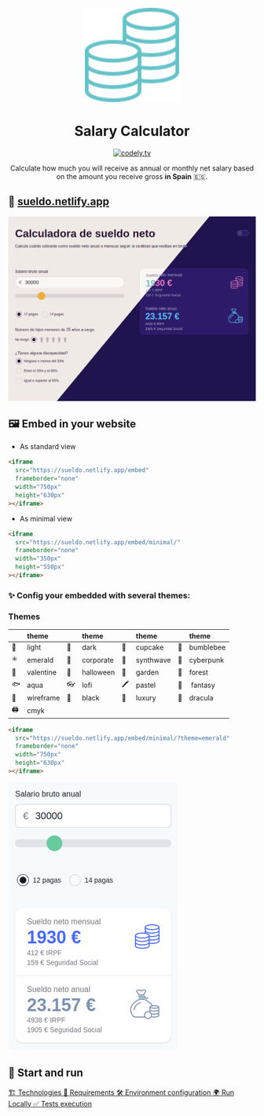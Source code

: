 <!-- LOGO -->
<p align="center">
  <a href="https://sueldo.netlify.app">
    <img src="src/public/favicon/coins.svg" width="192px" height="192px"/>
  </a>
</p>

<!-- TITLE -->
<h1 align="center">
  Salary Calculator
</h1>

<!-- BADGES -->
<p align="center">
    <a href="https://app.netlify.com/sites/sueldo/deploys"><img src="https://api.netlify.com/api/v1/badges/6db2663b-45d1-4f74-bed8-3d26b28615df/deploy-status" alt="codely.tv"/></a>
</p>

<!-- SUMMARY -->
<p align="center">
Calculate how much you will receive as annual or monthly net salary based on the amount you receive gross <strong>in Spain</strong> 🇪🇸.
<br />
</p>

## 🚀 <a href="https://sueldo.netlify.app">sueldo.netlify.app</a>

![Screenshot salary calculator](assets/screenshot.png)

## 🖼️ Embed in your website

- As standard view

```html
<iframe
  src="https://sueldo.netlify.app/embed"
  frameborder="none"
  width="750px"
  height="630px"
></iframe>
```

- As minimal view

```html
<iframe
  src="https://sueldo.netlify.app/embed/minimal/"
  frameborder="none"
  width="350px"
  height="550px"
></iframe>
```

### ✨ Config your embedded with several themes:

### Themes

|     | theme     |     | theme     |     | theme     |     | theme     |
| :-- | :-------- | :-- | :-------- | :-- | :-------- | :-- | :-------- |
| 🌝  | light     | 🌚  | dark      | 🧁  | cupcake   | 🐝  | bumblebee |
| ✳️  | emerald   | 🏢  | corporate | 🌃  | synthwave | 🤖  | cyberpunk |
| 🌸  | valentine | 🎃  | halloween | 🌷  | garden    | 🌲  | forest    |
| 🐟  | aqua      | 👓  | lofi      | 🖍   | pastel    | 🧚‍ | ️ fantasy |
| 📝  | wireframe | 🏴  | black     | 💎  | luxury    | 🧛‍ | dracula   |
| 🖨   | cmyk      |

```html
<iframe
  src="https://sueldo.netlify.app/embed/minimal/?theme=emerald"
  frameborder="none"
  width="750px"
  height="630px"
></iframe>
```

![Screenshot embed minimal emerald](assets/embed-minimal-corporate.png)

## 🏃 Start and run

[🏗️ Technologies 📑 Requirements 🛠️ Environment configuration 🌍 Run Locally ✅ Tests execution](docs/start.md)
